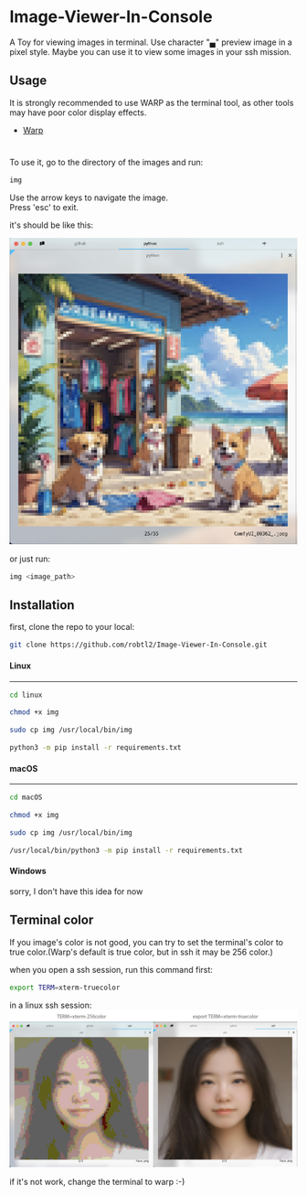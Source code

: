 # Image-Viewer-In-Console
A Toy for viewing images in terminal.
Use character "▄" preview image in a pixel style.
Maybe you can use it to view some images in your ssh mission.

## Usage

It is strongly recommended to use WARP as the terminal tool, as other tools may have poor color display effects.
- [Warp](https://www.warp.dev/)

#

To use it, go to the directory of the images and run:

```bash
img
```

Use the arrow keys to navigate the image.  
Press 'esc' to exit.

it's should be like this:

![img](./images/preview.jpg)

or just run:

```bash
img <image_path>
``` 

## Installation

first, clone the repo to your local:

```bash
git clone https://github.com/robtl2/Image-Viewer-In-Console.git
```

#### Linux
--------------------------------

```bash
cd linux
```

```bash
chmod +x img
```

```bash
sudo cp img /usr/local/bin/img
```

```bash
python3 -m pip install -r requirements.txt
```

#### macOS
--------------------------------

```bash
cd macOS
```

```bash
chmod +x img
```

```bash
sudo cp img /usr/local/bin/img
```

```bash
/usr/local/bin/python3 -m pip install -r requirements.txt
```

#### Windows
sorry, I don't have this idea for now


## Terminal color
If you image's color is not good, you can try to set the terminal's color to true color.(Warp's default is true color, but in ssh it may be 256 color.)

when you open a ssh session, run this command first:

```bash
export TERM=xterm-truecolor
```

in a linux ssh session:
![img](./images/truecolor.jpg)

if it's not work, change the terminal to warp :-)










